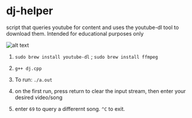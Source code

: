 # dj-helper
script that queries youtube for content and uses the youtube-dl tool to download them. Intended for educational purposes only

![alt text](https://calhat.com/djapp.png "the dj tool at work")

1. ```sudo brew install youtube-dl``` ;
      ```sudo brew install ffmpeg```

2. ```g++ dj.cpp```

3. To run: ```./a.out```

4. on the first run, press return to clear the input stream, then enter your desired video/song

5. enter ```69``` to query a differernt song. ```^C``` to exit.
